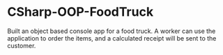 # CSharp-OOP-FoodTruck
Built an object based console app for a food truck. A worker can use the application to order the items, and a calculated receipt will be sent to the customer.
